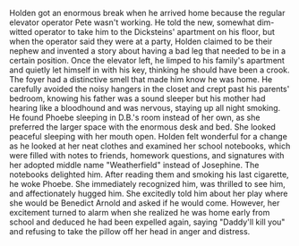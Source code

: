 Holden got an enormous break when he arrived home because the regular elevator operator Pete wasn't working. He told the new, somewhat dim-witted operator to take him to the Dicksteins' apartment on his floor, but when the operator said they were at a party, Holden claimed to be their nephew and invented a story about having a bad leg that needed to be in a certain position. Once the elevator left, he limped to his family's apartment and quietly let himself in with his key, thinking he should have been a crook. The foyer had a distinctive smell that made him know he was home. He carefully avoided the noisy hangers in the closet and crept past his parents' bedroom, knowing his father was a sound sleeper but his mother had hearing like a bloodhound and was nervous, staying up all night smoking. He found Phoebe sleeping in D.B.'s room instead of her own, as she preferred the larger space with the enormous desk and bed. She looked peaceful sleeping with her mouth open. Holden felt wonderful for a change as he looked at her neat clothes and examined her school notebooks, which were filled with notes to friends, homework questions, and signatures with her adopted middle name "Weatherfield" instead of Josephine. The notebooks delighted him. After reading them and smoking his last cigarette, he woke Phoebe. She immediately recognized him, was thrilled to see him, and affectionately hugged him. She excitedly told him about her play where she would be Benedict Arnold and asked if he would come. However, her excitement turned to alarm when she realized he was home early from school and deduced he had been expelled again, saying "Daddy'll kill you" and refusing to take the pillow off her head in anger and distress.
